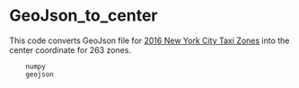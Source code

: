 # GeoJson_to_center

This code converts GeoJson file for [2016 New York City Taxi Zones](https://geo.nyu.edu/catalog/nyu-2451-36743) into the center coordinate for 263 zones.

```Packages needed:
    numpy
    geojson

```
